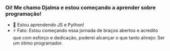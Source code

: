 ### Oi! Me chamo Djalma e estou começando a aprender sobre programação!

 
- 🌱 Estou aprendendo JS e Python!
- ⚡ Fato: Estou começando essa jornada de braços abertos e acredito que com esforço e dedicação, poderei alcançar o que tanto almejo: Ser um ótimo programador.

